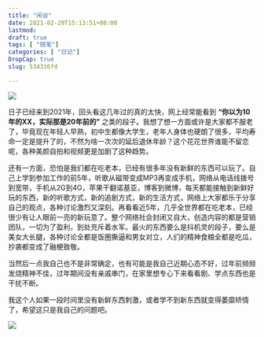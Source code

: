```yaml
---
title: "闲谈"
date: 2021-02-20T15:13:51+08:00
lastmod: 
draft: true
tags: [ "随笔"]
categories: [ "日记"]
DropCap: true
slug: 534336fd

---
```

![](http://img-upyun.kekeyu.top/20210220155507.jpg)

日子已经来到2021年，回头看这几年过的真的太快，网上经常能看到 **“你以为10年的XX，实际那是20年前的”** 之类的段子。我想了想一方面或许是大家都不服老了，毕竟现在年轻人早熟，初中生都像大学生，老年人身体也硬朗了很多，平均寿命一定是提升了的，不然为啥一次次的延后退休年龄？这个花花世界谁能不留恋呢，各种美颜自拍和视频更是加剧了这种趋势。

还有一方面，恐怕是我们都在吃老本，已经有很多年没有新鲜的东西可以玩了。自己上学到参加工作的前5年，听歌从磁带变成MP3再变成手机，网络从电话线拨号到宽带，手机从2G到4G，苹果干翻诺基亚，博客到微博，每天都能接触到新鲜好玩的东西，新的听歌方式，新的追剧方式，新的生活方式，网络上大家都乐于分享自己的观点，各种讨论激烈又深刻。再看看近5年，几乎全世界都在吃老本，已经很少有让人眼前一亮的新玩意了。整个网络社会封闭又自大，创造内容的都是营销团队，一切为了盈利，到处充斥着水军。最火的东西要么是抖机灵的段子，要么是美女大长腿，各种讨论全都是饭圈撕逼和男女对立，人们的精神食粮全都是吃瓜，抄袭都变成了融梗致敬。

当然后一点我自己也不是非常确定，也有可能是我自己近期心态不好，过年前频频发烧精神不佳，过年期间没有亲戚串门，在家里想专心下来看看剧、学点东西也是干扰不断。

我这个人如果一段时间里没有新鲜东西刺激，或者学不到新东西就变得萎靡矫情了，希望这只是我自己的问题吧。

![](http://img-upyun.kekeyu.top/20210220161724.jpg)
